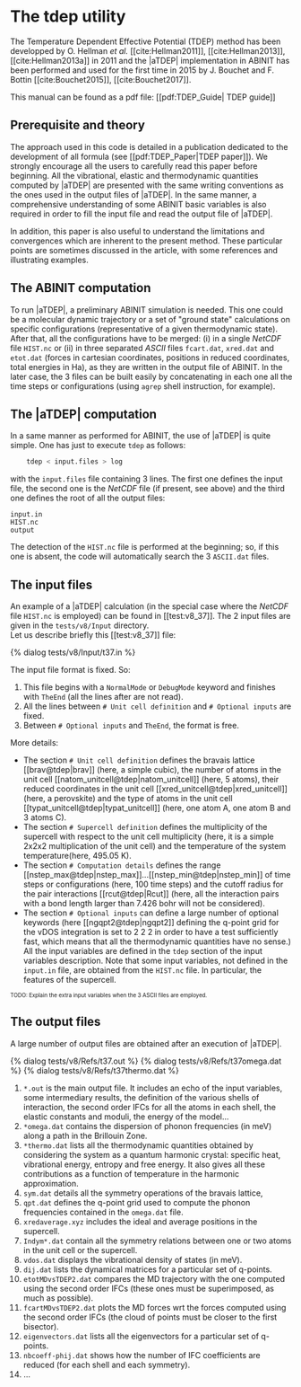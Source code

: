 # The tdep utility  

The Temperature Dependent Effective Potential (TDEP) method
has been developped by O. Hellman *et al.* [[cite:Hellman2011]],
[[cite:Hellman2013]], [[cite:Hellman2013a]] in 2011 and the |aTDEP| implementation
in ABINIT has been performed and used for the first time in 2015 by
J. Bouchet and F. Bottin [[cite:Bouchet2015]], [[cite:Bouchet2017]].

This manual can be found as a pdf file: [[pdf:TDEP_Guide| TDEP guide]]

## Prerequisite and theory

The approach used in this code is detailed in a publication dedicated to the development
of all formula (see [[pdf:TDEP_Paper|TDEP paper]]). We strongly encourage all the users to carefully read
this paper before beginning. All the vibrational, elastic and thermodynamic
quantities computed by |aTDEP| are
presented with the same writing conventions as the ones used in the output files of |aTDEP|.
In the same manner, a comprehensive understanding of some ABINIT basic variables is also required
in order to fill the input file and read the output file of |aTDEP|.

In addition, this paper is also useful to understand
the limitations and convergences which are inherent to the present method.
These particular points are sometimes discussed in the
article, with some references and illustrating examples.

## The ABINIT computation

To run |aTDEP|, a preliminary
ABINIT simulation is needed. This one could be a molecular dynamic trajectory
or a set of "ground state" calculations on specific configurations (representative of a given thermodynamic state).
After that, all the configurations have to be merged:
(i) in a single *NetCDF* file `HIST.nc` or (ii) in three separated *ASCII* files `fcart.dat`, `xred.dat` and
`etot.dat` (forces in cartesian coordinates, positions in reduced coordinates, total energies in Ha),
as they are written in the output file of ABINIT. In the later case, the 3 files can be built easily
by concatenating in each one all the time steps or configurations (using `agrep` shell instruction, for example).

## The |aTDEP| computation

In a same manner as performed for ABINIT, the use of |aTDEP| is quite simple. 
One has just to execute `tdep` as follows:

```sh
    tdep < input.files > log
```

with the `input.files` file containing 3 lines. The first one defines the input
file, the second one is the *NetCDF* file (if present, see above) and the third one
defines the root of all the output files:

    input.in
    HIST.nc
    output

The detection of the `HIST.nc` file is performed at the beginning; so, if this
one is absent, the code will automatically search the 3 `ASCII.dat` files.

## The input files

An example of a |aTDEP|  calculation (in the special case where the *NetCDF* file `HIST.nc` is employed)
can be found in [[test:v8_37]]. The 2 input files are
given in the `tests/v8/Input` directory.  
Let us describe briefly this [[test:v8_37]] file:

{% dialog tests/v8/Input/t37.in %}

The input file format is fixed. So:

1. This file begins with a `NormalMode` or `DebugMode` keyword and finishes with `TheEnd` (all the lines after are not read).
2. All the lines between `# Unit cell definition` and `# Optional inputs` are fixed.
3. Between `# Optional inputs` and `TheEnd`, the format is free.

More details:

* The section `# Unit cell definition` defines the bravais lattice [[brav@tdep|brav]]
  (here, a simple cubic), the number of atoms in the unit cell [[natom_unitcell@tdep|natom_unitcell]]
  (here, 5 atoms), their reduced coordinates in the unit cell [[xred_unitcell@tdep|xred_unitcell]]
  (here, a perovskite) and the type of atoms in the unit cell [[typat_unitcell@tdep|typat_unitcell]]
  (here, one atom A, one atom B and 3 atoms C).
* The section `# Supercell definition` defines the multiplicity of the
  supercell with respect to the unit cell multiplicity (here, it is a simple
  2x2x2 multiplication of the unit cell) and the temperature of the system
  temperature(here, 495.05 K).
* The section `# Computation details` defines the range [[nstep_max@tdep|nstep_max]]...[[nstep_min@tdep|nstep_min]]
  of time steps or configurations (here, 100 time steps) and the
  cutoff radius for the pair interactions [[rcut@tdep|Rcut]] (here, all the interaction pairs
  with a bond length larger than 7.426 bohr will not be considered).
* The section `# Optional inputs` can define a large number of optional
  keywords (here [[ngqpt2@tdep|ngqpt2]] defining the q-point grid for the vDOS integration
  is set to 2 2 2 in order to have a test sufficiently fast, which means that
  all the thermodynamic quantities have no sense.)
All the input variables are defined in the `tdep` section of the input variables description.
Note that some input variables, not defined in the `input.in` file, are obtained
from the `HIST.nc` file. In particular, the features of the supercell.

<sub><sup>TODO: Explain the extra input variables when the 3 ASCII files are employed.</sup></sub>

## The output files

A large number of output files are obtained after an execution of |aTDEP|.

{% dialog tests/v8/Refs/t37.out %}
{% dialog tests/v8/Refs/t37omega.dat %}
{% dialog tests/v8/Refs/t37thermo.dat %}

1. `*.out` is the main output file. It includes an echo of the input variables,
   some intermediary results, the definition of the various shells of interaction,
   the second order IFCs for all the atoms in each shell, the elastic constants and moduli,
   the energy of the model...
2. `*omega.dat` contains the dispersion of phonon frequencies (in meV) along a path in the Brillouin Zone.
3. `*thermo.dat` lists all the thermodynamic quantities obtained by considering
   the system as a quantum harmonic crystal: specific heat, vibrational
   energy, entropy and free energy. It also gives all these contributions as a
   function of temperature in the harmonic approximation.
4. `sym.dat` details all the symmetry operations of the bravais lattice,
5. `qpt.dat` defines the q-point grid used to compute the phonon frequencies
   contained in the `omega.dat` file.
6. `xredaverage.xyz` includes the ideal and average positions in the supercell.
7. `Indym*.dat` contain all the symmetry relations between one or two atoms
   in the unit cell or the supercell.
8. `vdos.dat` displays the vibrational density of states (in meV).
9. `dij.dat` lists the dynamical matrices for a particular set of q-points.
10. `etotMDvsTDEP2.dat` compares the MD trajectory with the one computed
    using the second order IFCs (these ones must be superimposed, as much
    as possible).
11. `fcartMDvsTDEP2.dat` plots the MD forces wrt the forces computed using
    the second order IFCs (the cloud of points must be closer to the first bisector).
12. `eigenvectors.dat` lists all the eigenvectors for a particular set of q-points.
13. `nbcoeff-phij.dat` shows how the number of IFC coefficients are reduced (for each shell and each symmetry).
14. ...
